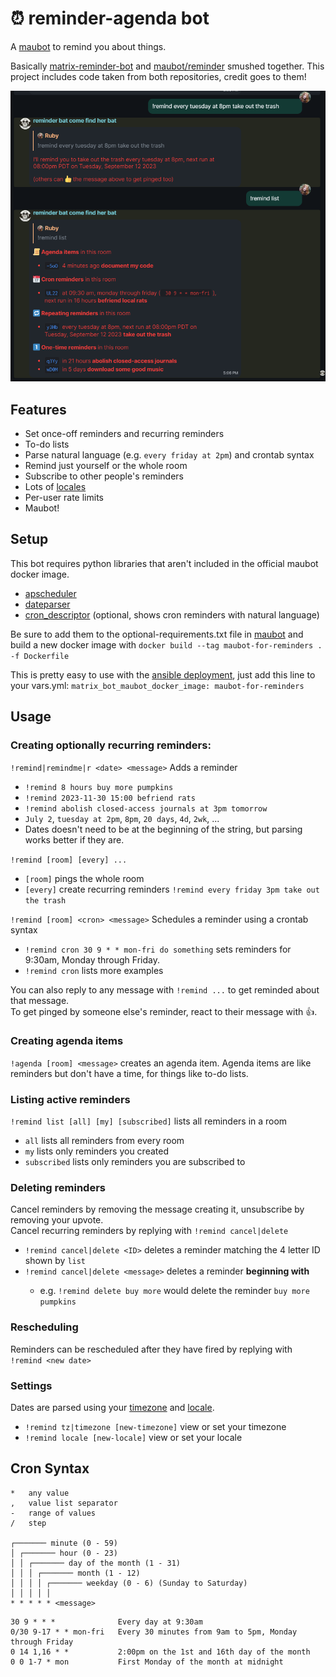 # ⏰ reminder-agenda bot
A [maubot](https://github.com/maubot/maubot) to remind you about things.

Basically [matrix-reminder-bot](https://github.com/anoadragon453/matrix-reminder-bot/tree/master) and [maubot/reminder](https://github.com/maubot/reminder) smushed together. This project includes code taken from both repositories, credit goes to them!

![example of interacting with the bot](screenshot.png)

## Features

* Set once-off reminders and recurring reminders
* To-do lists
* Parse natural language (e.g. `every friday at 2pm`) and crontab syntax
* Remind just yourself or the whole room
* Subscribe to other people's reminders
* Lots of [locales](https://dateparser.readthedocs.io/en/latest/supported_locales.html)
* Per-user rate limits
* Maubot!

## Setup
This bot requires python libraries that aren't included in the official maubot docker image.

* [apscheduler](https://github.com/agronholm/apscheduler)
* [dateparser](https://github.com/scrapinghub/dateparser)
* [cron_descriptor](https://github.com/Salamek/cron-descriptor) (optional, shows cron reminders with natural language)

Be sure to add them to the optional-requirements.txt file in [maubot](https://github.com/maubot/maubot) and build a new docker image with
`docker build --tag maubot-for-reminders . -f Dockerfile`

This is pretty easy to use with the [ansible deployment](https://github.com/spantaleev/matrix-docker-ansible-deploy), just add this line to your vars.yml: `matrix_bot_maubot_docker_image: maubot-for-reminders`

## Usage
### Creating optionally recurring reminders:
`!remind|remindme|r <date> <message>` Adds a reminder
* `!remind 8 hours buy more pumpkins`
* `!remind 2023-11-30 15:00 befriend rats`
* `!remind abolish closed-access journals at 3pm tomorrow`
* `July 2`, `tuesday at 2pm`, `8pm`, `20 days`, `4d`, `2wk`, ...
* Dates doesn't need to be at the beginning of the string, but parsing works better if they are.

`!remind [room] [every] ...`
* `[room]` pings the whole room
* `[every]` create recurring reminders `!remind every friday 3pm take out the trash`

`!remind [room] <cron> <message>` Schedules a reminder using a crontab syntax
* `!remind cron 30 9 * * mon-fri do something` sets reminders for 9:30am, Monday through Friday.
* `!remind cron` lists more examples

You can also reply to any message with `!remind ...` to get reminded about that message.\
To get pinged by someone else's reminder, react to their message with 👍.

### Creating agenda items
`!agenda [room] <message>` creates an agenda item. Agenda items are like reminders but don't have a time, for things like to-do lists.

### Listing active reminders
`!remind list [all] [my] [subscribed]` lists all reminders in a room 
* `all` lists all reminders from every room
* `my` lists only reminders you created
* `subscribed` lists only reminders you are subscribed to

### Deleting reminders
Cancel reminders by removing the message creating it, unsubscribe by removing your upvote.\
Cancel recurring reminders by replying with `!remind cancel|delete` 
* `!remind cancel|delete <ID>` deletes a reminder matching the 4 letter ID shown by `list`
* `!remind cancel|delete <message>` deletes a reminder **beginning with** <message>
    * e.g. `!remind delete buy more` would delete the reminder `buy more pumpkins`

### Rescheduling
Reminders can be rescheduled after they have fired by replying with `!remind <new date>`

### Settings
Dates are parsed using your [timezone](https://en.wikipedia.org/wiki/List_of_tz_database_time_zone) and [locale](https://dateparser.readthedocs.io/en/latest/supported_locales.html).
* `!remind tz|timezone [new-timezone]` view or set your timezone
* `!remind locale [new-locale]` view or set your locale

## Cron Syntax
```
*	any value
,	value list separator
-	range of values
/	step 

┌─────── minute (0 - 59)
│ ┌─────── hour (0 - 23)
│ │ ┌─────── day of the month (1 - 31)
│ │ │ ┌─────── month (1 - 12)
│ │ │ │ ┌─────── weekday (0 - 6) (Sunday to Saturday)                             
│ │ │ │ │
* * * * * <message>
```

```
30 9 * * *              Every day at 9:30am
0/30 9-17 * * mon-fri   Every 30 minutes from 9am to 5pm, Monday through Friday
0 14 1,16 * *           2:00pm on the 1st and 16th day of the month
0 0 1-7 * mon           First Monday of the month at midnight